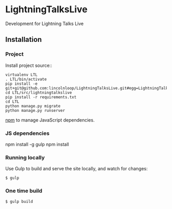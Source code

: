 LightningTalksLive
==================

Development for Lightning Talks Live

## Installation

### Project

Install project source::

    virtualenv LTL
    . LTL/bin/activate
    pip install -e git+git@github.com:lincolnloop/LightningTalksLive.git#egg=LightningTalksLive
    cd LTL/src/lightningtalkslive
    pip install -r requirements.txt
    cd LTL
    python manage.py migrate
    python manage.py runserver


[npm](https://www.npmjs.org/) to manage JavaScript dependencies.

### JS dependencies

   npm install -g gulp
   npm install



### Running locally

Use Gulp to build and serve the site locally, and watch for changes:

    $ gulp

### One time build

    $ gulp build
